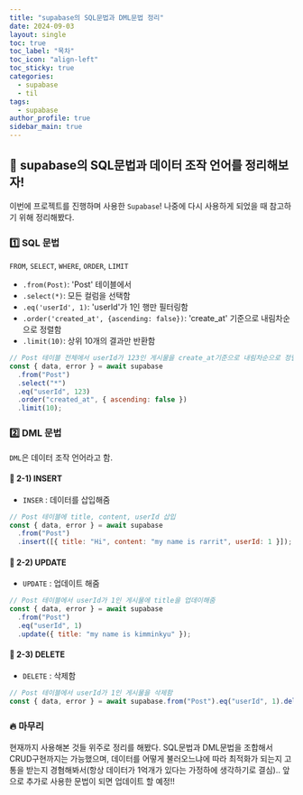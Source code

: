 ```yaml
---
title: "supabase의 SQL문법과 DML문법 정리"
date: 2024-09-03
layout: single
toc: true
toc_label: "목차"
toc_icon: "align-left"
toc_sticky: true
categories:
  - supabase
  - til
tags:
  - supabase
author_profile: true
sidebar_main: true
---
```


## :ledger: supabase의 SQL문법과 데이터 조작 언어를 정리해보자!

이번에 프로젝트를 진행하며 사용한 `Supabase`! 나중에 다시 사용하게 되었을 때 참고하기 위해 정리해봤다.

### :one: SQL 문법

`FROM`, `SELECT`, `WHERE`, `ORDER`, `LIMIT`

- `.from(Post)`: 'Post' 테이블에서
- `.select(*)`: 모든 컬럼을 선택함
- `.eq('userId', 1)`: 'userId'가 1인 행만 필터링함
- `.order('created_at', {ascending: false})`: 'create_at' 기준으로 내림차순으로 정렬함
- `.limit(10)`: 상위 10개의 결과만 반환함

```jsx
// Post 테이블 전체에서 userId가 123인 게시물을 create_at기준으로 내림차순으로 정렬 후 상위 10개의 결과를 선택함
const { data, error } = await supabase
  .from("Post")
  .select("*")
  .eq("userId", 123)
  .order("created_at", { ascending: false })
  .limit(10);
```

### :two: DML 문법

`DML`은 데이터 조작 언어라고 함.

#### :pushpin: 2-1) INSERT

- `INSER` : 데이터를 삽입해줌

```jsx
// Post 테이블에 title, content, userId 삽입
const { data, error } = await supabase
  .from("Post")
  .insert([{ title: "Hi", content: "my name is rarrit", userId: 1 }]);
```

#### :pushpin: 2-2) UPDATE

- `UPDATE` : 업데이트 해줌

```jsx
// Post 테이블에서 userId가 1인 게시물에 title을 업데이해줌
const { data, error } = await supabase
  .from("Post")
  .eq("userId", 1)
  .update({ title: "my name is kimminkyu" });
```

#### :pushpin: 2-3) DELETE

- `DELETE` : 삭제함

```jsx
// Post 테이블에서 userId가 1인 게시물을 삭제함
const { data, error } = await supabase.from("Post").eq("userId", 1).delete();
```

### :fire: 마무리

현재까지 사용해본 것들 위주로 정리를 해봤다. SQL문법과 DML문법을 조합해서 CRUD구현까지는 가능했으며, 데이터를 어떻게 불러오느냐에 따라 최적화가 되는지 고통을 받는지 경혐해봐서(항상 데이터가 1억개가 있다는 가정하에 생각하기로 결심).. 앞으로 추가로 사용한 문법이 되면 업데이트 할 예정!!

